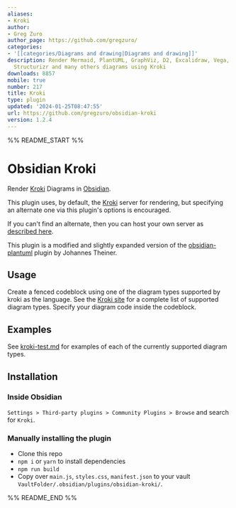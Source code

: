 ```yaml
---
aliases:
- Kroki
author:
- Greg Zuro
author_page: https://github.com/gregzuro/
categories:
- '[[categories/Diagrams and drawing|Diagrams and drawing]]'
description: Render Mermaid, PlantUML, GraphViz, D2, Excalidraw, Vega, Pikchr, WireViz,
  Structurizr and many others diagrams using Kroki
downloads: 8857
mobile: true
number: 217
title: Kroki
type: plugin
updated: '2024-01-25T08:47:55'
url: https://github.com/gregzuro/obsidian-kroki
version: 1.2.4
---
```


%% README_START %%

# Obsidian Kroki

Render [Kroki](https://kroki.io) Diagrams in [Obsidian](https://obsidian.md).

This plugin uses, by default, the [Kroki](https://kroki.io) server for rendering, but specifying an alternate one via this plugin's options is encouraged.

If you can't find an alternate, then you can host your own server as [described here](https://kroki.io/#install).

This plugin is a modified and slightly expanded version of the [obsidian-plantuml](https://github.com/joethei/obsidian-plantuml) plugin by Johannes Theiner.

## Usage
Create a fenced codeblock using one of the diagram types supported by kroki as the language.
See the [Kroki site](https://kroki.io) for a complete list of supported diagram types.
Specify your diagram code inside the codeblock.

## Examples

See [kroki-test.md](kroki-test.md) for examples of each of the currently supported diagram types.

## Installation

### Inside Obsidian

`Settings > Third-party plugins > Community Plugins > Browse` and search for `Kroki`.

### Manually installing the plugin

- Clone this repo
- `npm i` or `yarn` to install dependencies
- `npm run build`  
- Copy over `main.js`, `styles.css`, `manifest.json` to your vault `VaultFolder/.obsidian/plugins/obsidian-kroki/`.


%% README_END %%